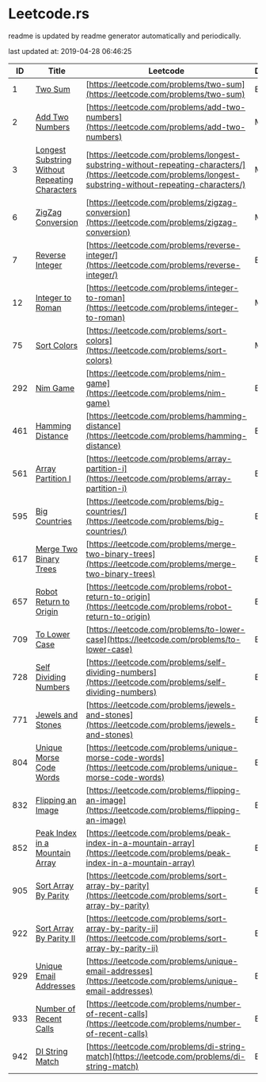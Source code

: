 # Leetcode.rs

readme is updated by readme generator automatically and periodically.

last updated at: 2019-04-28 06:46:25

| ID   | Title                           | Leetcode | Difficulty |
| ---- | --------------------------------|------- | ---------- |
| 1 | [Two Sum](src/two_sum.rs) |[https://leetcode.com/problems/two-sum](https://leetcode.com/problems/two-sum)| EASY |
| 2 | [Add Two Numbers](src/add_two_number.rs) |[https://leetcode.com/problems/add-two-numbers](https://leetcode.com/problems/add-two-numbers)| MEDIUM |
| 3 | [Longest Substring Without Repeating Characters](src/longest_substring_without_repeating_characters.rs) |[https://leetcode.com/problems/longest-substring-without-repeating-characters/](https://leetcode.com/problems/longest-substring-without-repeating-characters/)| MEDIUM |
| 6 | [ZigZag Conversion](src/zigzag_conversion.rs) |[https://leetcode.com/problems/zigzag-conversion](https://leetcode.com/problems/zigzag-conversion)| MEDIUM |
| 7 | [Reverse Integer](src/reverse_integer.rs) |[https://leetcode.com/problems/reverse-integer/](https://leetcode.com/problems/reverse-integer/)| EASY |
| 12 | [Integer to Roman](src/integer_to_roman.rs) |[https://leetcode.com/problems/integer-to-roman](https://leetcode.com/problems/integer-to-roman)| MEDIUM |
| 75 | [Sort Colors](src/sort_colors.rs) |[https://leetcode.com/problems/sort-colors](https://leetcode.com/problems/sort-colors)| MEDIUM |
| 292 | [Nim Game](src/nim_game.rs) |[https://leetcode.com/problems/nim-game](https://leetcode.com/problems/nim-game)| EASY |
| 461 | [Hamming Distance](src/hamming_distance.rs) |[https://leetcode.com/problems/hamming-distance](https://leetcode.com/problems/hamming-distance)| EASY |
| 561 | [Array Partition I](src/array_partition_i.rs) |[https://leetcode.com/problems/array-partition-i](https://leetcode.com/problems/array-partition-i)| EASY |
| 595 | [Big Countries](src/big_countries.rs) |[https://leetcode.com/problems/big-countries/](https://leetcode.com/problems/big-countries/)| EASY |
| 617 | [Merge Two Binary Trees](src/merge_two_binary_trees.rs) |[https://leetcode.com/problems/merge-two-binary-trees](https://leetcode.com/problems/merge-two-binary-trees)| EASY |
| 657 | [Robot Return to Origin](src/robot_return_to_origin.rs) |[https://leetcode.com/problems/robot-return-to-origin](https://leetcode.com/problems/robot-return-to-origin)| EASY |
| 709 | [To Lower Case](src/to_lower_case.rs) |[https://leetcode.com/problems/to-lower-case](https://leetcode.com/problems/to-lower-case)| EASY |
| 728 | [Self Dividing Numbers](src/self_dividing_numbers.rs) |[https://leetcode.com/problems/self-dividing-numbers](https://leetcode.com/problems/self-dividing-numbers)| EASY |
| 771 | [Jewels and Stones](src/jewels_and_stones.rs) |[https://leetcode.com/problems/jewels-and-stones](https://leetcode.com/problems/jewels-and-stones)| EASY |
| 804 | [Unique Morse Code Words](src/unique_morse_code_words.rs) |[https://leetcode.com/problems/unique-morse-code-words](https://leetcode.com/problems/unique-morse-code-words)| EASY |
| 832 | [Flipping an Image](src/flipping_an_image.rs) |[https://leetcode.com/problems/flipping-an-image](https://leetcode.com/problems/flipping-an-image)| EASY |
| 852 | [Peak Index in a Mountain Array](src/peak_index_in_a_mountain_array.rs) |[https://leetcode.com/problems/peak-index-in-a-mountain-array](https://leetcode.com/problems/peak-index-in-a-mountain-array)| EASY |
| 905 | [Sort Array By Parity](src/sort_array_by_parity.rs) |[https://leetcode.com/problems/sort-array-by-parity](https://leetcode.com/problems/sort-array-by-parity)| EASY |
| 922 | [Sort Array By Parity II](src/sort_array_by_parity_ii.rs) |[https://leetcode.com/problems/sort-array-by-parity-ii](https://leetcode.com/problems/sort-array-by-parity-ii)| EASY |
| 929 | [Unique Email Addresses](src/unique_email_addresses.rs) |[https://leetcode.com/problems/unique-email-addresses](https://leetcode.com/problems/unique-email-addresses)| EASY |
| 933 | [Number of Recent Calls](src/number_of_recent_calls.rs) |[https://leetcode.com/problems/number-of-recent-calls](https://leetcode.com/problems/number-of-recent-calls)| EASY |
| 942 | [DI String Match](src/di_string_match.rs) |[https://leetcode.com/problems/di-string-match](https://leetcode.com/problems/di-string-match)| EASY |